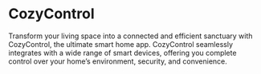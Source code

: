 # CozyControl

Transform your living space into a connected and efficient sanctuary with CozyControl, the ultimate smart home app. CozyControl seamlessly integrates with a wide range of smart devices, offering you complete control over your home’s environment, security, and convenience.
